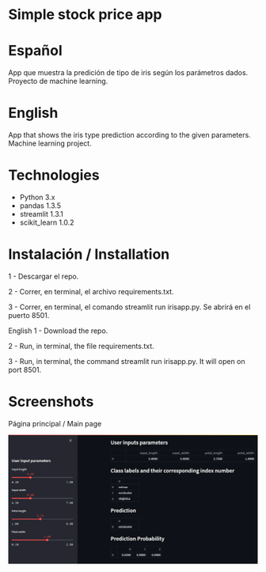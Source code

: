 # Simple stock price app

# Español
App que muestra la predición de tipo de iris según los parámetros dados. 
Proyecto de machine learning.

# English
App that shows the iris type prediction according to the given parameters. 
Machine learning project.

# Technologies
* Python 3.x
* pandas 1.3.5
* streamlit 1.3.1
* scikit_learn 1.0.2

# Instalación / Installation
1 - Descargar el repo.

2 - Correr, en terminal, el archivo requirements.txt.

3 - Correr, en terminal, el comando streamlit run irisapp.py. Se abrirá en el puerto 8501.

English
1 - Download the repo.

2 - Run, in terminal, the file requirements.txt.

3 - Run, in terminal, the command streamlit run irisapp.py. It will open on port 8501.

# Screenshots

Página principal / Main page

![Algorithm schema](./images/mainmenu.png)
